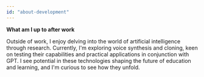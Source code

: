 ```yaml
---
id: "about-development"
---
```


**What am I up to after work**

Outside of work, I enjoy delving into the world of artificial intelligence through research. Currently, I'm exploring voice synthesis and cloning, keen on testing their capabilities and practical applications in conjunction with GPT. I see potential in these technologies shaping the future of education and learning, and I'm curious to see how they unfold.
